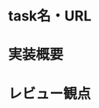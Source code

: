 <!-- 
TODO:以下の設定をしてください

- Reviewers
  - Webルーレットで決まったレビュワーを設定する
- Assignees
  - 自分を設定する
- Labels
  - 分類ラベル、納期ラベル、重要度ラベルをそれぞれ設定する
- Projects, Milestone, Development
  - 設定しない

-->
# task名・URL

# 実装概要

# レビュー観点

